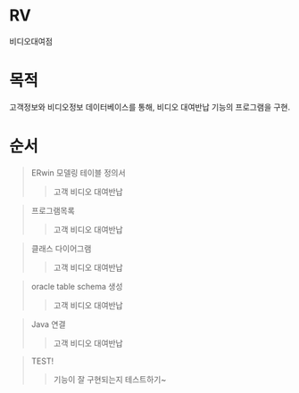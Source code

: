 # **RV**
비디오대여점

# 목적
고객정보와 비디오정보 데이터베이스를 통해, 비디오 대여반납 기능의 프로그램을 구현.

# 순서
> ERwin  모델링 
> 테이블 정의서
>>    고객
>>    비디오
>>    대여반납

> 프로그램목록
>>   고객
>>   비디오
>>   대여반납

> 클래스 다이어그램
>>   고객
>>   비디오
>>   대여반납

> oracle table schema 생성
>>   고객
>>   비디오 
>>   대여반납

> Java 연결
>>   고객
>>   비디오
>>   대여반납

> TEST!
>> 기능이 잘 구현되는지 테스트하기~
